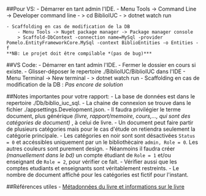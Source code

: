 ##Pour VS:
	- Démarrer en tant admin l'IDE.
	- Menu Tools -> Command Line -> Developer command line
	- > cd BiblioIUC
	- > dotnet watch run
	
	- Scaffolding en cas de modification de la DB
		- Menu Tools -> Nuget package manager -> Package manager console 
		> Scaffold-DbContext -connection name=MySql -provider Pomelo.EntityFrameworkCore.MySql -context BiblioEntities -o Entities -f
	**NB: Le projet doit être compilable *(pas de bug)***
	
	
##VS Code: 
	- Démarrer en tant admin l'IDE.
	- Fermer le dossier en cours si existe.
	- Glisser-déposer le repertoire ./BiblioIUC/BiblioIUC dans l'IDE
	- Menu Terminal -> New terminal
	- > dotnet watch run
	- Scaffolding en cas de modification de la DB : *Pas encore de solution*

##Notes importantes pour votre rapport:
	- La base de données est dans le repertoire ./Db/biblio_iuc_sql.
	- La chaine de connexion se trouve dans le fichier ./appsettings.Development.json.
	- Il faudra privilégier le terme document, plus générique *(livre, rapport/memoire, cours,..., qui sont des catégories de document)* , à celui de livre.
	- Un document peut faire partir de plusieurs catégories mais pour le cas d'étude on retiendra seulement la catégorie principale.
	- Les catégories en noir sont sont désactivées `Status = 0` et accéssibles uniquement par un le bibliothècaire `admin, Role = 0`. Les autres couleurs sont purement design. 
	- Néanmoins il faudra créer *(manuellement dans le bd)* un compte étudiant de `Role = 1` et/ou enseignant de `Role = 2`, pour vérifier ce fait.
	- Vérifier aussi que les comptes etudiants et enseignants sont véritablement restreints. 
	- Le nombre de document affiché pour les catégories est fictif pour l'instant.
	
##Références utiles
	- [Métadonnées du livre et informations sur le livre](https://support.google.com/books/partner/answer/3237055?hl=fr)
